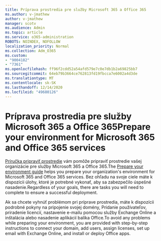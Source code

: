 ```yaml
---
title: Príprava prostredia pre služby Microsoft 365 a Office 365
ms.author: v-jmathew
author: v-jmathew
manager: scotv
ms.audience: Admin
ms.topic: article
ms.service: o365-administration
ROBOTS: NOINDEX, NOFOLLOW
localization_priority: Normal
ms.collection: Adm_O365
ms.custom:
- "9004182"
- "7361"
ms.openlocfilehash: ff96f2cdd52a54afd579e7c0e7db1b2a69825bb7
ms.sourcegitcommit: 64eb79b3664ce762813fd19fbcca7e6002a4d3de
ms.translationtype: MT
ms.contentlocale: sk-SK
ms.lasthandoff: 12/14/2020
ms.locfileid: "49680126"
---
```

# <a name="prepare-your-environment-for-microsoft-365-and-office-365-services"></a><span data-ttu-id="a9125-102">Príprava prostredia pre služby Microsoft 365 a Office 365</span><span class="sxs-lookup"><span data-stu-id="a9125-102">Prepare your environment for Microsoft 365 and Office 365 services</span></span>

<span data-ttu-id="a9125-103">[Príručka pripraviť prostredie](https://go.microsoft.com/fwlink/?linkid=2005213) vám pomôže pripraviť prostredie vašej organizácie pre služby Microsoft 365 a Office 365.</span><span class="sxs-lookup"><span data-stu-id="a9125-103">The [Prepare your environment guide](https://go.microsoft.com/fwlink/?linkid=2005213) helps you prepare your organization's environment for Microsoft 365 and Office 365 services.</span></span> <span data-ttu-id="a9125-104">Bez ohľadu na svoje ciele máte k dispozícii úlohy, ktoré je potrebné vykonať, aby sa zabezpečilo úspešné nasadenie.</span><span class="sxs-lookup"><span data-stu-id="a9125-104">Regardless of your goals, there are tasks you will need to complete to ensure a successful deployment.</span></span>

<span data-ttu-id="a9125-105">Ak sa chcete vyhnúť problémom pri príprave prostredia, máte k dispozícii podrobné pokyny na pripojenie svojej domény, Pridanie používateľov, priradenie licencií, nastavenie e-mailu pomocou služby Exchange Online a inštalácia alebo nasadenie aplikácií balíka Office.</span><span class="sxs-lookup"><span data-stu-id="a9125-105">To avoid any problems while preparing your environment, you are provided with step-by-step instructions to connect your domain, add users, assign licenses, set up email with Exchange Online, and install or deploy Office apps.</span></span>
